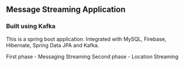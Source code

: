 ## Message Streaming Application
### Built using Kafka

This is a spring boot application.
Integrated with MySQL, Firebase, Hibernate, Spring Data JPA and Kafka.


First phase - Messaging Streaming
Second phase - Location Streaming